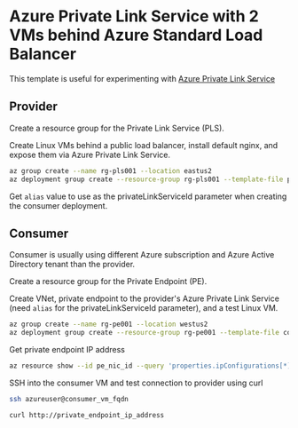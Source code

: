 # Azure Private Link Service with 2 VMs behind Azure Standard Load Balancer

This template is useful for experimenting with [Azure Private Link Service](https://docs.microsoft.com/azure/private-link/private-link-service-overview)

## Provider

Create a resource group for the Private Link Service (PLS).

Create Linux VMs behind a public load balancer, install default nginx, and expose them via Azure Private Link Service.

```bash
az group create --name rg-pls001 --location eastus2
az deployment group create --resource-group rg-pls001 --template-file provider/main.bicep --parameter vmSize=Standard_D2s_v5 instanceCount=2 authenticationType=password -o json --query "properties.outputs"
```

Get `alias` value to use as the privateLinkServiceId parameter when creating the consumer deployment.

## Consumer

Consumer is usually using different Azure subscription and Azure Active Directory tenant than the provider.

Create a resource group for the Private Endpoint (PE).

Create VNet, private endpoint to the provider's Azure Private Link Service (need `alias` for the privateLinkServiceId parameter), and a test Linux VM.

```bash
az group create --name rg-pe001 --location westus2
az deployment group create --resource-group rg-pe001 --template-file consumer/main.bicep --parameter vmSize=Standard_D2s_v5 instanceCount=1 authenticationType=password -o json --query "properties.outputs"
```

Get private endpoint IP address

```bash
az resource show --id pe_nic_id --query 'properties.ipConfigurations[*].properties.privateIPAddress'
```

SSH into the consumer VM and test connection to provider using curl

```bash
ssh azureuser@consumer_vm_fqdn

curl http://private_endpoint_ip_address
```
